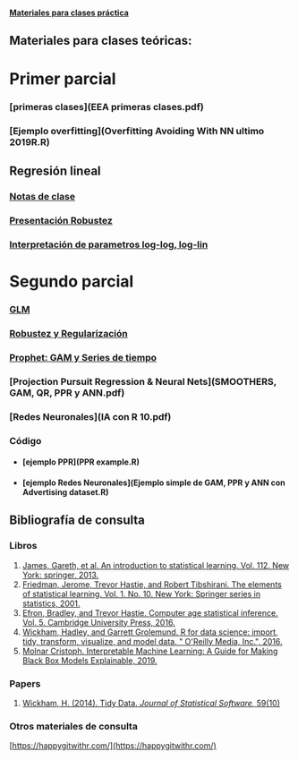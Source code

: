 #### [Materiales para clases práctica](https://diegokoz.github.io/EEA2019/)

## Materiales para clases teóricas:

# Primer parcial

### [primeras clases](EEA primeras clases.pdf)
### [Ejemplo overfitting](Overfitting Avoiding With NN ultimo 2019R.R)

## Regresión lineal

### [Notas de clase](http://mate.dm.uba.ar/~meszre/apunte_regresion_lineal_szretter.pdf)

### [Presentación Robustez](robustezeea2019.pdf)

### [Interpretación de parametros log-log, log-lin](Wooldrige.pdf)

# Segundo parcial

### [GLM](GLM.pdf)
### [Robustez y Regularización](robustez_y_regularizacion.pdf)
### [Prophet: GAM y Series de tiempo](GAM_y_series_de_tiempo.pdf)

### [Projection Pursuit Regression & Neural Nets](SMOOTHERS, GAM, QR, PPR y ANN.pdf)
### [Redes Neuronales](IA con R 10.pdf)

### Código
- #### [ejemplo PPR](PPR example.R)
- #### [ejemplo Redes Neuronales](Ejemplo simple de GAM, PPR y ANN con Advertising dataset.R)



## Bibliografía de consulta

### Libros

1. [James, Gareth, et al. An introduction to statistical learning. Vol. 112. New York: springer, 2013.](http://faculty.marshall.usc.edu/gareth-james/ISL/)
1. [Friedman, Jerome, Trevor Hastie, and Robert Tibshirani. The elements of statistical learning. Vol. 1. No. 10. New York: Springer series in statistics, 2001.](https://web.stanford.edu/~hastie/Papers/ESLII.pdf)
1. [Efron, Bradley, and Trevor Hastie. Computer age statistical inference. Vol. 5. Cambridge University Press, 2016.](https://web.stanford.edu/~hastie/CASI_files/PDF/casi.pdf)
1. [Wickham, Hadley, and Garrett Grolemund. R for data science: import, tidy, transform, visualize, and model data. " O'Reilly Media, Inc.", 2016.](https://es.r4ds.hadley.nz/)
1. [Molnar Cristoph. Interpretable Machine Learning: A Guide for Making Black Box Models Explainable, 2019.](https://christophm.github.io/interpretable-ml-book/)

### Papers

1. [Wickham, H. (2014). Tidy Data. *Journal of Statistical Software*, 59(10)](https://vita.had.co.nz/papers/tidy-data.pdf)


### Otros materiales de consulta

[https://happygitwithr.com/](https://happygitwithr.com/)
